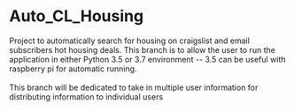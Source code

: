 # Auto_CL_Housing
Project to automatically search for housing on craigslist and email subscribers hot housing deals.
This branch is to allow the user to run the application in either Python 3.5 or 3.7 environment -- 3.5 can be useful with raspberry pi for automatic running.<br><br>
This branch will be dedicated to take in multiple user information for distributing information to individual users